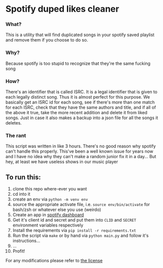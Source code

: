 # Spotify duped likes cleaner

### What?
This is a utility that will find duplicated songs in your spotify saved playlist and remove them if you choose to do so.

### Why?
Because spotify is too stupid to recognize that they're the same fucking song

### How?
There's an identifier that is called ISRC. It is a legal identifier that is given to each legally distinct song. Thus it is almost perfect for this purpose. We basically get an ISRC id for each song, see if there's more than one match for each ISRC, check that they have the same authors and title, and if all of the above it true, take the more recent addition and delete it from liked songs. Just in case it also makes a backup into a json file for all the songs it deletes.

### The rant
This script was written in like 3 hours. There's no good reason why spotify can't handle this properly. This've been a well known issue for years now and I have no idea why they can't make a random junior fix it in a day... But hey, at least we have useless shows in our music player

## To run this:
1. clone this repo where-ever you want
2. cd into it
3. create an env via `python -m venv env`
4. source the appropriate activate file, i.e. `source env/bin/activate` for bash/zsh or whatever else you use (weirdo)
5. Create an app in [spotify dashboard](https://developer.spotify.com/dashboard)
6. Get it's client id and secret and put them into `CLID` and `SECRET` environment variables respectively
7. Install the requirements via `pip install -r requirements.txt`
8. Run the script via `make` or by hand via `python main.py` and follow it's instructions...
9. ...
10. Profit!

For any modifications please refer to [the license](./LICENSE.md)
